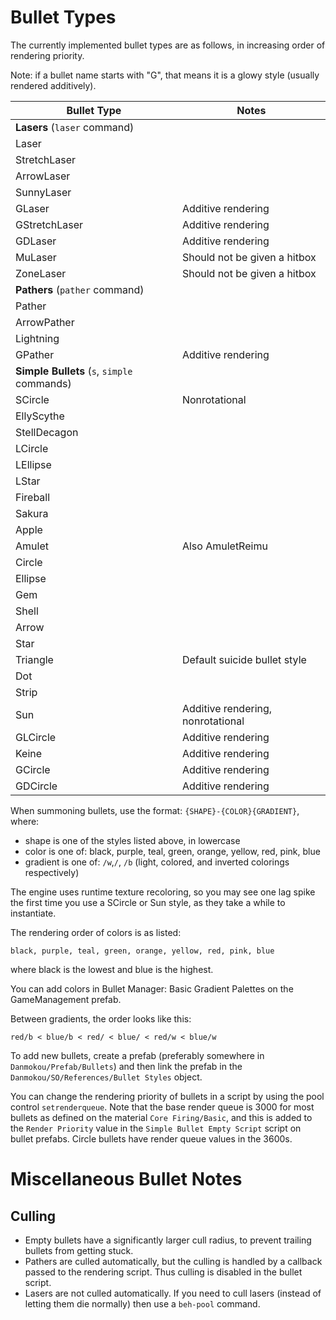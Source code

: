 # Bullet Types

The currently implemented bullet types are as follows, in increasing order of rendering priority.

Note: if a bullet name starts with "G", that means it is a glowy style (usually rendered additively).

| Bullet Type                                 | Notes                             |
| ------------------------------------------- | --------------------------------- |
| **Lasers** (`laser` command)                |                                   |
| Laser                                       |                                   |
| StretchLaser                                |                                   |
| ArrowLaser                                  |                                   |
| SunnyLaser                                  |                                   |
| GLaser                                      | Additive rendering                |
| GStretchLaser                               | Additive rendering                |
| GDLaser                                     | Additive rendering                |
| MuLaser                                     | Should not be given a hitbox      |
| ZoneLaser                                   | Should not be given a hitbox      |
| **Pathers** (`pather` command)              |                                   |
| Pather                                      |                                   |
| ArrowPather                                 |                                   |
| Lightning                                   |                                   |
| GPather                                     | Additive rendering                |
| **Simple Bullets** (`s`, `simple` commands) |                                   |
| SCircle                                     | Nonrotational                     |
| EllyScythe                                  |                                   |
| StellDecagon                                |                                   |
| LCircle                                     |                                   |
| LEllipse                                    |                                   |
| LStar                                       |                                   |
| Fireball                                    |                                   |
| Sakura                                      |                                   |
| Apple                                       |                                   |
| Amulet                                      | Also AmuletReimu                  |
| Circle                                      |                                   |
| Ellipse                                     |                                   |
| Gem                                         |                                   |
| Shell                                       |                                   |
| Arrow                                       |                                   |
| Star                                        |                                   |
| Triangle                                    | Default suicide bullet style      |
| Dot                                         |                                   |
| Strip                                       |                                   |
| Sun                                         | Additive rendering, nonrotational |
| GLCircle                                    | Additive rendering                |
| Keine                                       | Additive rendering                |
| GCircle                                     | Additive rendering                |
| GDCircle                                    | Additive rendering                |

When summoning bullets, use the format: `{SHAPE}-{COLOR}{GRADIENT}`, where:

- shape is one of the styles listed above, in lowercase
- color is one of: black, purple, teal, green, orange, yellow, red, pink, blue
- gradient is one of: `/w`,`/`, `/b` (light, colored, and inverted colorings respectively)

The engine uses runtime texture recoloring, so you may see one lag spike the first time you use a SCircle or Sun style, as they take a while to instantiate.

The rendering order of colors is as listed: 

`black, purple, teal, green, orange, yellow, red, pink, blue`

where black is the lowest and blue is the highest.

You can add colors in Bullet Manager: Basic Gradient Palettes on the GameManagement prefab. 

Between gradients, the order looks like this:

`red/b < blue/b < red/ < blue/ < red/w < blue/w`

To add new bullets, create a prefab (preferably somewhere in `Danmokou/Prefab/Bullets`) and then link the prefab in the `Danmokou/SO/References/Bullet Styles` object. 

You can change the rendering priority of bullets in a script by using the pool control `setrenderqueue`. Note that the base render queue is 3000 for most bullets as defined on the material `Core Firing/Basic`, and this is added to the `Render Priority` value in the `Simple Bullet Empty Script` script on bullet prefabs. Circle bullets have render queue values in the 3600s. 

# Miscellaneous Bullet Notes

## Culling

- Empty bullets have a significantly larger cull radius, to prevent trailing bullets from getting stuck.
- Pathers are culled automatically, but the culling is handled by a callback passed to the rendering script. Thus culling is disabled in the bullet script.
- Lasers are not culled automatically. If you need to cull lasers (instead of letting them die normally) then use a `beh-pool` command.

